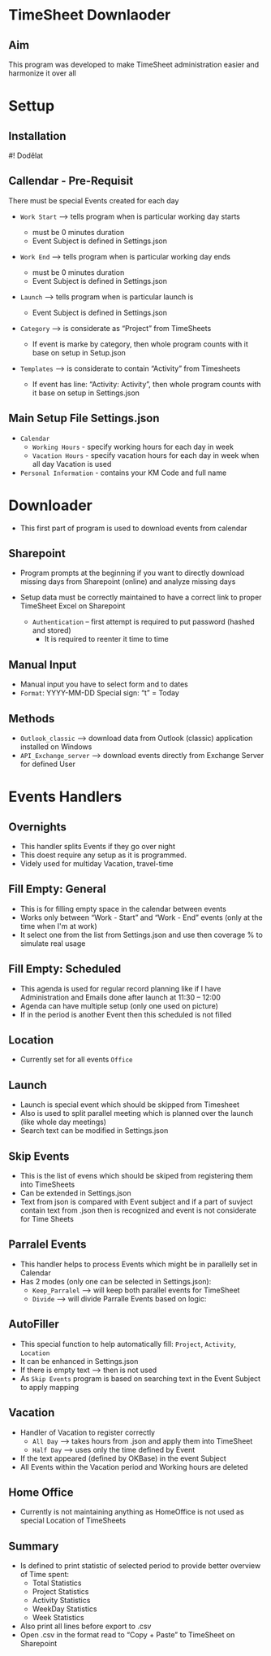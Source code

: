 # TimeSheet Downlaoder
## Aim
This program was developed to make TimeSheet administration easier and harmonize it over all  

# Settup
## Installation
#! Dodělat

## Callendar - Pre-Requisit
There must be special Events created for each day
- `Work Start` --> tells program when is particular working day starts
    - must be 0 minutes duration 
    - Event Subject is defined in Settings.json

- `Work End` --> tells program when is particular working day ends
    - must be 0 minutes duration 
    - Event Subject is defined in Settings.json

- `Launch` --> tells program when is particular launch is 
    - Event Subject is defined in Settings.json

- `Category` --> is considerate as “Project” from TimeSheets
    - If event is marke by category, then whole program counts with it base on setup in Setup.json

- `Templates` --> is considerate to contain “Activity” from Timesheets
    - If event has line: “Activity: Activity”, then whole program counts with it base on setup in Settings.json

## Main Setup File Settings.json
- `Calendar`
    - `Working Hours` - specify working hours for each day in week
    - `Vacation Hours` - specify vacation hours for each day in week when all day Vacation is used
- `Personal Information` - contains your KM Code and full name

# Downloader
- This first part of program is used to download events from calendar

## Sharepoint
- Program prompts at the beginning if you want to directly download missing days from Sharepoint (online) and analyze missing days

- Setup data must be correctly maintained to have a correct link to proper TimeSheet Excel on Sharepoint 
    - `Authentication` 
        – first attempt is required to put password (hashed and stored)
        - It is required to reenter it time to time

## Manual Input
- Manual input you have to select form and to dates
- `Format`: 
    YYYY-MM-DD
    Special sign: “t” = Today

## Methods
- `Outlook_classic` --> download data from Outlook (classic) application installed on Windows
- `API_Exchange_server` --> download events directly from Exchange Server for defined User

# Events Handlers

## Overnights
- This handler splits Events if they go over night
- This doest require any setup as it is programmed.
- Videly used for multiday Vacation, travel-time

## Fill Empty: General
- This is for filling empty space in the calendar between events
- Works only between “Work - Start” and “Work - End” events (only at the time when I'm at work)
- It select one from the list from Settings.json and use then coverage % to simulate real usage

## Fill Empty: Scheduled
- This agenda is used for regular record planning like if I have Administration and Emails done after launch at 11:30 – 12:00
- Agenda can have multiple setup (only one used on picture)
- If in the period is another Event then this scheduled is not filled

## Location
- Currently set for all events `Office`

## Launch
- Launch is special event which should be skipped from Timesheet
- Also is used to split  parallel meeting which is planned over the launch (like whole day meetings)
- Search text can be modified in Settings.json

## Skip Events
- This is the list of evens which should be skiped from registering them into TimeSheets
- Can be extended in Settings.json 
- Text from json is compared with Event subject and if a part of suvject contain text from .json then is recognized and event is not considerate for Time Sheets

## Parralel Events
- This handler helps to process Events which might be in parallelly set in Calendar
- Has 2 modes (only one can be selected in Settings.json):
    - `Keep_Parralel` --> will keep both parallel events for TimeSheet
    - `Divide` --> will divide Parralle Events based on logic:

## AutoFiller
- This special function to help automatically fill: `Project`, `Activity`, `Location`
- It can be enhanced in Settings.json 
- If there is empty text --> then is not used
- As `Skip Events` program is based on searching text in the Event Subject to apply mapping

## Vacation
- Handler of Vacation to register correctly 
    - `All Day` --> takes hours from .json and apply them into TimeSheet
    - `Half Day` --> uses only the time defined by Event
- If the text appeared (defined by OKBase) in the event Subject
- All Events within the Vacation period and Working hours are deleted

## Home Office
- Currently is not maintaining anything as HomeOffice is not used as special Location of TimeSheets

## Summary
- Is defined to print statistic of selected period to provide better overview of Time spent:
    - Total Statistics
    - Project Statistics
    - Activity Statistics
    - WeekDay Statistics
    - Week Statistics
- Also print all lines before export to .csv
- Open .csv in the format read to “Copy + Paste” to TimeSheet on Sharepoint

